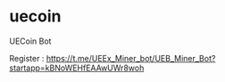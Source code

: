# uecoin
UECoin Bot

Register : https://t.me/UEEx_Miner_bot/UEB_Miner_Bot?startapp=kBNoWEHfEAAwUWr8woh
